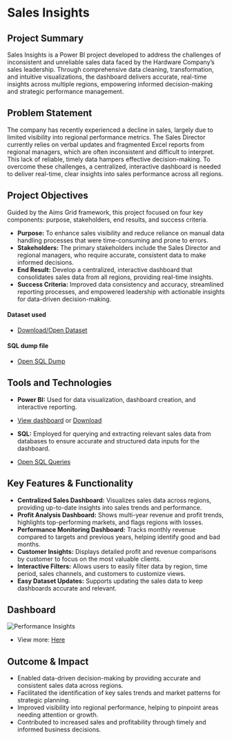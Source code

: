 # Sales Insights

## Project Summary

Sales Insights is a Power BI project developed to address the challenges of inconsistent and unreliable sales data faced by the Hardware Company’s sales leadership. Through comprehensive data cleaning, transformation, and intuitive visualizations, the dashboard delivers accurate, real-time insights across multiple regions, empowering informed decision-making and strategic performance management.

## Problem Statement

The company has recently experienced a decline in sales, largely due to limited visibility into regional performance metrics. The Sales Director currently relies on verbal updates and fragmented Excel reports from regional managers, which are often inconsistent and difficult to interpret. This lack of reliable, timely data hampers effective decision-making. To overcome these challenges, a centralized, interactive dashboard is needed to deliver real-time, clear insights into sales performance across all regions.

## Project Objectives

Guided by the Aims Grid framework, this project focused on four key components: purpose, stakeholders, end results, and success criteria.

- **Purpose:** To enhance sales visibility and reduce reliance on manual data handling processes that were time-consuming and prone to errors.
- **Stakeholders:** The primary stakeholders include the Sales Director and regional managers, who require accurate, consistent data to make informed decisions.
- **End Result:** Develop a centralized, interactive dashboard that consolidates sales data from all regions, providing real-time insights.
- **Success Criteria:** Improved data consistency and accuracy, streamlined reporting processes, and empowered leadership with actionable insights for data-driven decision-making.
#### Dataset used
- <a href="https://github.com/TharunKumarReddyA-fr/Sales_Insights/blob/main/Datasets.zip">Download/Open Dataset</a>
#### SQL dump file
- <a href="https://github.com/TharunKumarReddyA-fr/Sales_Insights/blob/main/db_dump.sql">Open SQL Dump</a>


## Tools and Technologies

- **Power BI:** Used for data visualization, dashboard creation, and interactive reporting.
- <a href="https://github.com/TharunKumarReddyA-fr/Sales_Insights/blob/main/Dashboards.pbit">View dashboard</a>
  or <a href="https://github.com/TharunKumarReddyA-fr/Sales_Insights/blob/main/dashboard.PNG.zip">Download</a>

- **SQL:** Employed for querying and extracting relevant sales data from databases to ensure accurate and structured data inputs for the dashboard.
- <a href="https://github.com/TharunKumarReddyA-fr/Sales_Insights/blob/main/queries.sql">Open SQL Queries</a>

## Key Features & Functionality

- **Centralized Sales Dashboard:** Visualizes sales data across regions, providing up-to-date insights into sales trends and performance.
- **Profit Analysis Dashboard:** Shows multi-year revenue and profit trends, highlights top-performing markets, and flags regions with losses.
- **Performance Monitoring Dashboard:** Tracks monthly revenue compared to targets and previous years, helping identify good and bad months.
- **Customer Insights:** Displays detailed profit and revenue comparisons by customer to focus on the most valuable clients.
- **Interactive Filters:** Allows users to easily filter data by region, time period, sales channels, and customers to customize views.
- **Easy Dataset Updates:** Supports updating the sales data to keep dashboards accurate and relevant.

## Dashboard
![Performance Insights](https://github.com/user-attachments/assets/bde6c87e-9e22-4443-9650-3bec26251dc9)
- View more: <a href="https://github.com/TharunKumarReddyA-fr/Sales_Insights/blob/main/Dashboards.pbit">Here</a>
## Outcome & Impact

- Enabled data-driven decision-making by providing accurate and consistent sales data across regions.
- Facilitated the identification of key sales trends and market patterns for strategic planning.
- Improved visibility into regional performance, helping to pinpoint areas needing attention or growth.
- Contributed to increased sales and profitability through timely and informed business decisions.
